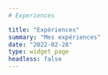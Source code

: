 ```yaml
---
# Experiences

title: "Expériences"
summary: "Mes expériences"
date: "2022-02-28"
type: widget_page
headless: false
---
```

